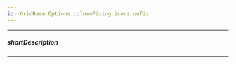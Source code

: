 ```yaml
---
id: GridBase.Options.columnFixing.icons.unfix
---
```

---
##### shortDescription
<!-- Description goes here -->

---
<!-- Description goes here -->